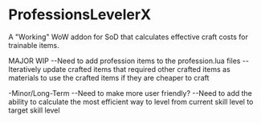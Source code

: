 # ProfessionsLevelerX
A "Working" WoW addon for SoD that calculates effective craft costs for trainable items.

MAJOR WIP
--Need to add profession items to the profession.lua files
--Iteratively update crafted items that required other crafted items as materials to use the crafted items if they are cheaper to craft

-Minor/Long-Term
--Need to make more user friendly?
--Need to add the ability to calculate the most efficient way to level from current skill level to target skill level
